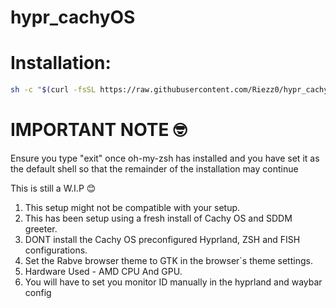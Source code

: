 # hypr_cachyOS

# Installation:

```bash
sh -c "$(curl -fsSL https://raw.githubusercontent.com/Riezz0/hypr_cachyOS/refs/heads/main/get-repo.sh)"
```

# IMPORTANT NOTE 🤓
Ensure you type "exit" once oh-my-zsh has installed and 
you have set it as the default shell so that the remainder of 
the installation may continue

This is still a W.I.P 😊

1. This setup might not be compatible with your setup. 
2. This has been setup using a fresh install of Cachy OS and SDDM greeter.
3. DONT install the Cachy OS preconfigured Hyprland, ZSH and FISH configurations.
4. Set the Rabve browser theme to GTK in the browser`s theme settings.
5. Hardware Used - AMD CPU And GPU.
6. You will have to set you monitor ID manually in the hyprland and waybar config

